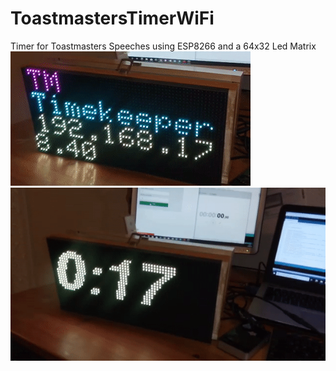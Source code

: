# ToastmastersTimerWiFi
Timer for Toastmasters Speeches using ESP8266 and a 64x32 Led Matrix
![](tmTimer.png)
![](countup.gif)
